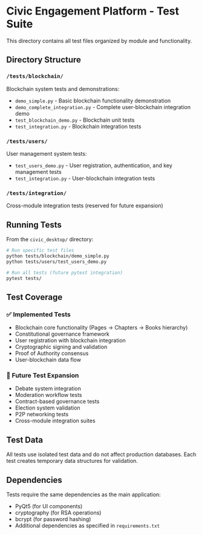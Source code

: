# Civic Engagement Platform - Test Suite

This directory contains all test files organized by module and functionality.

## Directory Structure

### `/tests/blockchain/`
Blockchain system tests and demonstrations:
- `demo_simple.py` - Basic blockchain functionality demonstration
- `demo_complete_integration.py` - Complete user-blockchain integration demo
- `test_blockchain_demo.py` - Blockchain unit tests
- `test_integration.py` - Blockchain integration tests

### `/tests/users/`
User management system tests:
- `test_users_demo.py` - User registration, authentication, and key management tests
- `test_integration.py` - User-blockchain integration tests

### `/tests/integration/`
Cross-module integration tests (reserved for future expansion)

## Running Tests

From the `civic_desktop/` directory:

```bash
# Run specific test files
python tests/blockchain/demo_simple.py
python tests/users/test_users_demo.py

# Run all tests (future pytest integration)
pytest tests/
```

## Test Coverage

### ✅ Implemented Tests
- Blockchain core functionality (Pages → Chapters → Books hierarchy)
- Constitutional governance framework
- User registration with blockchain integration
- Cryptographic signing and validation
- Proof of Authority consensus
- User-blockchain data flow

### 🔧 Future Test Expansion
- Debate system integration
- Moderation workflow tests
- Contract-based governance tests
- Election system validation
- P2P networking tests
- Cross-module integration suites

## Test Data

All tests use isolated test data and do not affect production databases. Each test creates temporary data structures for validation.

## Dependencies

Tests require the same dependencies as the main application:
- PyQt5 (for UI components)
- cryptography (for RSA operations)
- bcrypt (for password hashing)
- Additional dependencies as specified in `requirements.txt`